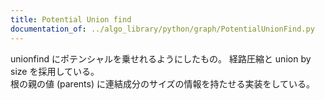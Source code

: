 ```yaml
---
title: Potential Union find 
documentation_of: ../algo_library/python/graph/PotentialUnionFind.py
---
```


unionfind にポテンシャルを乗せれるようにしたもの。
経路圧縮と union by size を採用している。  
根の親の値 (parents) に連結成分のサイズの情報を持たせる実装をしている。

